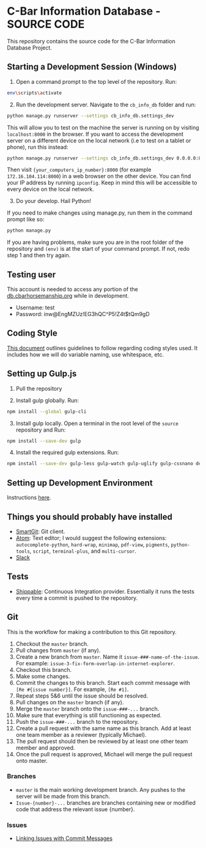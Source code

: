 # C-Bar Information Database - SOURCE CODE
This repository contains the source code for the C-Bar Information Database
 Project.

## Starting a Development Session (Windows)

1) Open a command prompt to the top level of the repository. Run:
```bash
env\scripts\activate
```

2) Run the development server. Navigate to the `cb_info_db` folder and run:
```bash
python manage.py runserver --settings cb_info_db.settings_dev
```
This will allow you to test on the machine the server is running on by visiting
 `localhost:8000` in the browser. If you want to access the development server
 on a different device on the local network (i.e to test on a tablet or phone),
 run this instead:
```bash
python manage.py runserver --settings cb_info_db.settings_dev 0.0.0.0:8000
```
Then visit `{your_computers_ip_number}:8000`
 (for example `172.16.104.114:8000`) in a web browser on the other device. You
 can find your IP address by running `ipconfig`. Keep in mind this will be
 accessible to every device on the local network.

3) Do your develop. Hail Python!

If you need to make changes using manage.py, run them in the command prompt like
so:
```bash
python manage.py
```
If you are having problems, make sure you are in the root folder of the
repository and `(env)` is at the start of your command prompt. If not, redo step
1 and then try again.

## Testing user

This account is needed to access any portion of the
[db.cbarhorsemanship.org](http://db.cbarhorsemanship.org) while in development.

* Username: test
* Password: inw@EngMZUz!EG3hQC^P5!Z4t$tQm9gD

## Coding Style
[This document](CODING_STYLE.md) outlines guidelines to follow regarding coding
 styles used. It includes how we will do variable naming, use whitespace, etc.

## Setting up Gulp.js

1) Pull the repository

2) Install gulp globally. Run:

```bash
npm install --global gulp-cli
```

3) Install gulp locally. Open a terminal in the root level of the `source`
 repository and Run:

```bash
npm install --save-dev gulp
```

4) Install the required gulp extensions. Run:

```bash
npm install --save-dev gulp-less gulp-watch gulp-uglify gulp-cssnano del
```

## Setting up Development Environment
Instructions [here](SETUP.md).

## Things you should probably have installed

* [SmartGit](http://www.syntevo.com/smartgit/): Git client.
* [Atom](https://atom.io/): Text editor; I would suggest the following
 extensions: `autocomplete-python`, `hard-wrap`, `minimap`, `pdf-view`,
 `pigments`, `python-tools`, `script`, `terminal-plus`, and `multi-cursor`.
* [Slack](http://cbar-capstone.slack.com)

## Tests
* [Shippable](https://app.shippable.com/): Continuous Integration provider.
 Essentially it runs the tests every time a commit is pushed to the repository.

## Git
This is the workflow for making a contribution to this Git repository.

1. Checkout the ```master``` branch.
2. Pull changes from ```master``` (if any).
3. Create a new branch from ```master```. Name it
```issue-###-name-of-the-issue```. For example:
```issue-3-fix-form-overlap-in-internet-explorer```.
4. Checkout this branch.
5. Make some changes.
6. Commit the changes to this branch. Start each commit message with
 ```[Re #{issue number}]```. For example, ```[Re #1]```.
7. Repeat steps 5&6 until the issue should be resolved.
8. Pull changes on the ```master``` branch (if any).
9. Merge the ```master``` branch onto the ```issue-###-...``` branch.
10. Make sure that everything is still functioning as expected.
11. Push the ```issue-###-...``` branch to the repository.
12. Create a pull request with the same name as this branch. Add at least one
 team member as a reviewer (typically Michael).
13. The pull request should then be reviewed by at least one other team member
 and approved.
14. Once the pull request is approved, Michael will merge the pull request
 onto master.

### Branches

* `master` is the main working development branch. Any pushes to the server
 will be made from this branch.
* `Issue-{number}-...` branches are branches containing new or modified code
 that address the relevant issue {number}.

### Issues

* [Linking Issues with Commit Messages](https://confluence.atlassian.com/bitbucket/resolve-issues-automatically-when-users-push-code-221451126.html#Resolveissuesautomaticallywhenuserspushcode-IncludingIssuesinaCommitMessage)
